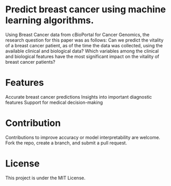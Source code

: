 # Predict breast cancer using machine learning algorithms. 

Using Breast Cancer data from cBioPortal for Cancer Genomics, the research question for this paper was as follows: Can we predict the vitality of a breast cancer patient, as of the time the data was collected, using the available clinical and biological data? Which variables among the clinical and biological features have the most significant impact on the vitality of breast cancer patients?

# Features
Accurate breast cancer predictions
Insights into important diagnostic features
Support for medical decision-making

# Contribution
Contributions to improve accuracy or model interpretability are welcome. Fork the repo, create a branch, and submit a pull request.

# License
This project is under the MIT License.
